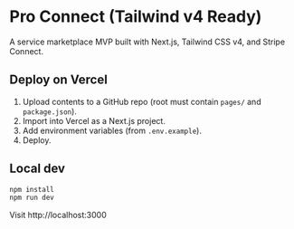 # Pro Connect (Tailwind v4 Ready)

A service marketplace MVP built with Next.js, Tailwind CSS v4, and Stripe Connect.

## Deploy on Vercel

1. Upload contents to a GitHub repo (root must contain `pages/` and `package.json`).
2. Import into Vercel as a Next.js project.
3. Add environment variables (from `.env.example`).
4. Deploy.

## Local dev

```bash
npm install
npm run dev
```
Visit http://localhost:3000
